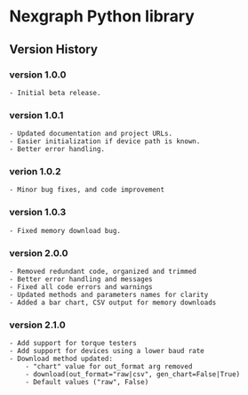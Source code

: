 # Nexgraph Python library

## Version History

### version 1.0.0
    - Initial beta release.

### version 1.0.1
    - Updated documentation and project URLs.
    - Easier initialization if device path is known.
    - Better error handling.

### verion 1.0.2
    - Minor bug fixes, and code improvement

### version 1.0.3
    - Fixed memory download bug.

### version 2.0.0
    - Removed redundant code, organized and trimmed
    - Better error handling and messages
    - Fixed all code errors and warnings
    - Updated methods and parameters names for clarity
    - Added a bar chart, CSV output for memory downloads

### version 2.1.0
    - Add support for torque testers
    - Add support for devices using a lower baud rate
    - Download method updated:
        - "chart" value for out_format arg removed
        - download(out_format="raw|csv", gen_chart=False|True)
        - Default values ("raw", False)